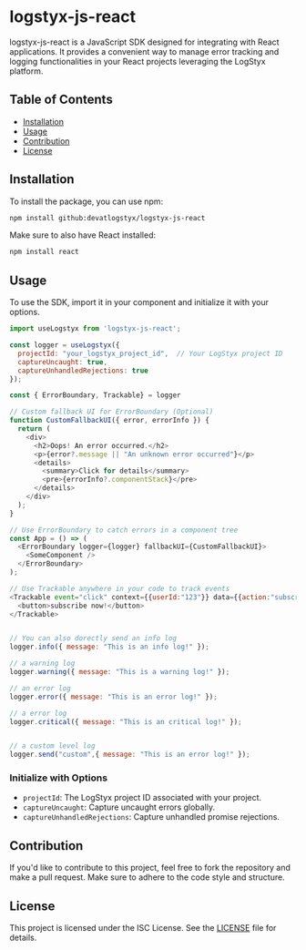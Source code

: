 # logstyx-js-react

logstyx-js-react is a JavaScript SDK designed for integrating with React applications. It provides a convenient way to manage error tracking and logging functionalities in your React projects leveraging the LogStyx platform.

## Table of Contents

- [Installation](#installation)
- [Usage](#usage)
- [Contribution](#contribution)
- [License](#license)

## Installation

To install the package, you can use npm:

```bash
npm install github:devatlogstyx/logstyx-js-react
```

Make sure to also have React installed:

```bash
npm install react
```

## Usage

To use the SDK, import it in your component and initialize it with your options.

```javascript
import useLogstyx from 'logstyx-js-react';

const logger = useLogstyx({ 
  projectId: "your_logstyx_project_id",  // Your LogStyx project ID
  captureUncaught: true, 
  captureUnhandledRejections: true 
});

const { ErrorBoundary, Trackable} = logger

// Custom fallback UI for ErrorBoundary (Optional)
function CustomFallbackUI({ error, errorInfo }) {
  return (
    <div>
      <h2>Oops! An error occurred.</h2>
      <p>{error?.message || "An unknown error occurred"}</p>
      <details>
        <summary>Click for details</summary>
        <pre>{errorInfo?.componentStack}</pre>
      </details>
    </div>
  );
}

// Use ErrorBoundary to catch errors in a component tree
const App = () => (
  <ErrorBoundary logger={logger} fallbackUI={CustomFallbackUI}>
    <SomeComponent />
  </ErrorBoundary>
);

// Use Trackable anywhere in your code to track events
<Trackable event="click" context={{userId:"123"}} data={{action:"subscribe"}}>
  <button>subscribe now!</button>
</Trackable>


// You can also dorectly send an info log
logger.info({ message: "This is an info log!" });

// a warning log
logger.warning({ message: "This is a warning log!" });

// an error log
logger.error({ message: "This is an error log!" });

// a error log
logger.critical({ message: "This is an critical log!" });


// a custom level log
logger.send("custom",{ message: "This is an error log!" });

```

### Initialize with Options
- `projectId`: The LogStyx project ID associated with your project.
- `captureUncaught`: Capture uncaught errors globally.
- `captureUnhandledRejections`: Capture unhandled promise rejections.

## Contribution

If you'd like to contribute to this project, feel free to fork the repository and make a pull request. Make sure to adhere to the code style and structure.

## License

This project is licensed under the ISC License. See the [LICENSE](LICENSE) file for details.